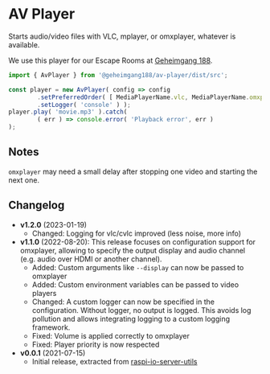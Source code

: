 # AV Player

Starts audio/video files with VLC, mplayer, or omxplayer, whatever is available.

We use this player for our Escape Rooms at [Geheimgang 188](https://geheimgang.ch/).

```typescript
import { AvPlayer } from '@geheimgang188/av-player/dist/src';

const player = new AvPlayer( config => config
        .setPreferredOrder( [ MediaPlayerName.vlc, MediaPlayerName.omxplayer ] )
        .setLogger( 'console' ) );
player.play( 'movie.mp3' ).catch(
        ( err ) => console.error( 'Playback error', err )
);
```

## Notes

`omxplayer` may need a small delay after stopping one video and starting the next one.


## Changelog

* **v1.2.0** (2023-01-19)
  * Changed: Logging for vlc/cvlc improved (less noise, more info)
* **v1.1.0** (2022-08-20): This release focuses on configuration support for
  omxplayer, allowing to specify the output display and audio channel (e.g.
  audio over HDMI or another channel).
  * Added: Custom arguments like `--display` can now be passed to omxplayer
  * Added: Custom environment variables can be passed to video players
  * Changed: A custom logger can now be specified in the configuration. Without
    logger, no output is logged. This avoids log pollution and allows
    integrating logging to a custom logging framework.
  * Fixed: Volume is applied correctly to omxplayer
  * Fixed: Player priority is now respected
* **v0.0.1** (2021-07-15)
  * Initial release, extracted from [raspi-io-server-utils][risu]

[risu]: https://www.npmjs.com/package/raspi-io-server-utils
